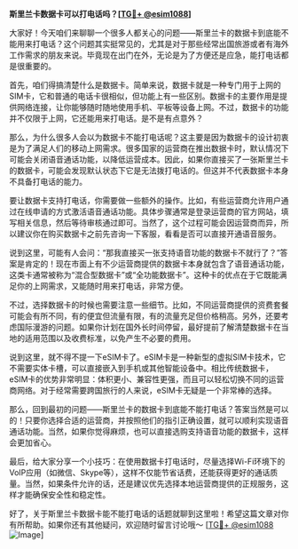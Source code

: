 **斯里兰卡数据卡可以打电话吗？[[TG💪+ @esim1088](https://t.me/s/esim1088)]**

大家好！今天咱们来聊聊一个很多人都关心的问题——斯里兰卡的数据卡到底能不能用来打电话？这个问题其实挺常见的，尤其是对于那些经常出国旅游或者有海外工作需求的朋友来说。毕竟现在出门在外，无论是为了方便还是应急，能打电话都是很重要的。

首先，咱们得搞清楚什么是数据卡。简单来说，数据卡就是一种专门用于上网的SIM卡，它和普通的电话卡很相似，但功能上有一些区别。数据卡的主要作用是提供网络连接，让你能够随时随地使用手机、平板等设备上网。不过，数据卡的功能并不仅限于上网，它还能用来打电话。是不是有点意外？

那么，为什么很多人会以为数据卡不能打电话呢？这主要是因为数据卡的设计初衷是为了满足人们的移动上网需求。很多国家的运营商在推出数据卡时，默认情况下可能会关闭语音通话功能，以降低运营成本。因此，如果你直接买了一张斯里兰卡的数据卡，可能会发现默认状态下它是无法拨打电话的。但这并不代表数据卡本身不具备打电话的能力。

要让数据卡支持打电话，你需要做一些额外的操作。比如，有些运营商允许用户通过在线申请的方式激活语音通话功能。具体步骤通常是登录运营商的官方网站，填写相关信息，然后等待审核通过即可。当然了，这个过程可能会因运营商而异，所以建议你在购买数据卡之前先咨询一下客服，看看是否可以直接开通语音服务。

说到这里，可能有人会问：“那我直接买一张支持语音功能的数据卡不就行了？”答案是肯定的！现在市面上有不少运营商提供的数据卡本身就包含了语音通话功能，这类卡通常被称为“混合型数据卡”或“全功能数据卡”。这种卡的优点在于它既能满足你的上网需求，又能随时用来打电话，非常方便。

不过，选择数据卡的时候也需要注意一些细节。比如，不同运营商提供的资费套餐可能会有所不同，有的便宜但流量有限，有的流量充足但价格稍高。另外，还要考虑国际漫游的问题。如果你计划在国外长时间停留，最好提前了解清楚数据卡在当地的适用范围以及收费标准，以免产生不必要的费用。

说到这里，就不得不提一下eSIM卡了。eSIM卡是一种新型的虚拟SIM卡技术，它不需要实体卡槽，可以直接嵌入到手机或其他智能设备中。相比传统数据卡，eSIM卡的优势非常明显：体积更小、兼容性更强，而且可以轻松切换不同的运营商网络。对于经常需要跨国旅行的人来说，eSIM卡无疑是一个非常棒的选择。

那么，回到最初的问题——斯里兰卡的数据卡到底能不能打电话？答案当然是可以的！只要你选择合适的运营商，并按照他们的指引正确设置，就可以顺利实现语音通话功能。当然，如果你觉得麻烦，也可以直接选购支持语音功能的数据卡，这样会更加省心。

最后，给大家分享一个小技巧：在使用数据卡打电话时，尽量选择Wi-Fi环境下的VoIP应用（如微信、Skype等），这样不仅能节省话费，还能获得更好的通话质量。当然，如果条件允许的话，还是建议优先选择本地运营商提供的正规服务，这样才能确保安全性和稳定性。

好了，关于斯里兰卡数据卡能不能打电话的话题就聊到这里啦！希望这篇文章对你有所帮助。如果你还有其他疑问，欢迎随时留言讨论哦～ [[TG💪+ @esim1088](https://t.me/s/esim1088) ![Image](https://i.postimg.cc/4NQfJmqS/Snipaste-2025-05-13-00-14-12.png)]